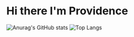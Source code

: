 # Hi there I'm Providence
![Anurag's GitHub stats](https://github-readme-stats.vercel.app/api?username=directlypro&show_icons=true&theme=white)
![Top Langs](https://github-readme-stats.vercel.app/api/top-langs/?username=directlypro&layout=compact)
